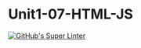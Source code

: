 # Unit1-07-HTML-JS
[![GitHub's Super Linter](https://github.com/ICS20-Programming-SirineC/Unit1-07-HTML-JS/workflows/GitHub's%20Super%20Linter/badge.svg)](https://github.com/ICS20-Programming-SirineC/Unit1-07-HTML-JS/actions)